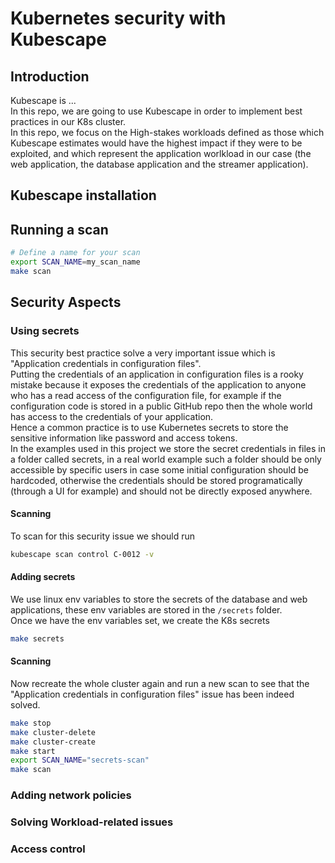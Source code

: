 # Kubernetes security with Kubescape
## Introduction
Kubescape is ...  
In this repo, we are going to use Kubescape in order to implement best practices in our K8s cluster.  
In this repo, we focus on the High-stakes workloads defined as those which Kubescape estimates would have the highest impact if they were to be exploited, and which represent the application worlkload in our case (the web application, the database application and the streamer application).
## Kubescape installation
## Running a scan
```bash
# Define a name for your scan
export SCAN_NAME=my_scan_name
make scan
```
## Security Aspects
### Using secrets
This security best practice solve a very important issue which is "Application credentials in configuration files".  
Putting the credentials of an application in configuration files is a rooky mistake because it exposes the credentials of the application to anyone who has a read access of the configuration file, for example if the configuration code is stored in a public GitHub repo then the whole world has access to the credentials of your application.  
Hence a common practice is to use Kubernetes secrets to store the sensitive information like password and access tokens.  
In the examples used in this project we store the secret credentials in files in a folder called secrets, in a real world example such a folder should be only accessible by specific users in case some initial configuration should be hardcoded, otherwise the credentials should be stored programatically (through a UI for example) and should not be directly exposed anywhere.  
#### Scanning
To scan for this security issue we should run
```bash
kubescape scan control C-0012 -v
```
#### Adding secrets
We use linux env variables to store the secrets of the database and web applications, these env variables are stored in the `/secrets` folder.  
Once we have the env variables set, we create the K8s secrets
```bash
make secrets
```
#### Scanning
Now recreate the whole cluster again and run a new scan to see that the "Application credentials in configuration files" issue has been indeed solved.
```bash
make stop
make cluster-delete
make cluster-create
make start
export SCAN_NAME="secrets-scan"
make scan
```
### Adding network policies
### Solving Workload-related issues
### Access control